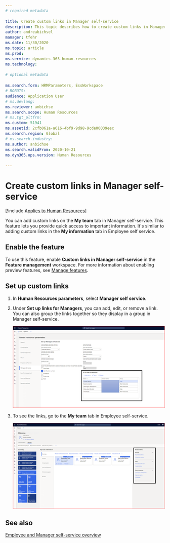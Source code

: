 ```yaml
---
# required metadata

title: Create custom links in Manager self-service
description: This topic describes how to create custom links in Manager self-service in Dynamics 365 Human Resources.
author: andreabichsel
manager: tfehr
ms.date: 11/30/2020
ms.topic: article
ms.prod: 
ms.service: dynamics-365-human-resources
ms.technology: 

# optional metadata

ms.search.form: HRMParameters, EssWorkspace
# ROBOTS: 
audience: Application User
# ms.devlang: 
ms.reviewer: anbichse
ms.search.scope: Human Resources
# ms.tgt_pltfrm: 
ms.custom: 51941
ms.assetid: 2cfb061a-a616-4bf9-9d98-9cde00039eec
ms.search.region: Global
# ms.search.industry: 
ms.author: anbichse
ms.search.validFrom: 2020-10-21
ms.dyn365.ops.version: Human Resources

---
```


# Create custom links in Manager self-service

[!include [Applies to Human Resources](../includes/applies-to-hr.md)]

You can add custom links on the **My team** tab in Manager self-service. This feature lets you provide quick access to important information. It's similar to adding custom links in the **My information** tab in Employee self service.

## Enable the  feature

To use this feature, enable **Custom links in Manager self-service** in the **Feature management** workspace. For more information about enabling preview features, see [Manage features](hr-admin-manage-features.md).

## Set up custom links

1. In **Human Resources parameters**, select **Manager self service**.

2. Under **Set up links for Managers**, you can add, edit, or remove a link. You can also group the links together so they display in a group in Manager self-service.

   ![Set up custom links in Manager self-service](./media/hr-employee-manager-self-service-custom-links-setup.png)

3. To see the links, go to the **My team** tab in Employee self-service.

   ![View custom links in Manager self-service](./media/hr-employee-manager-self-service-custom-links-view.png)

## See also

[Employee and Manager self-service overview](hr-employee-manager-self-service-overview.md)
